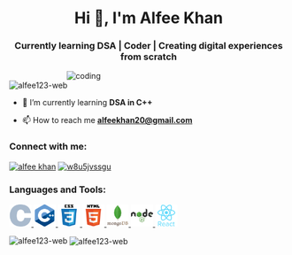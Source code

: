<h1 align="center">Hi 👋, I'm Alfee Khan</h1>
<h3 align="center">Currently learning DSA | Coder | Creating digital experiences from scratch</h3>
<img align="right" alt="coding" width="400" src="https://img.freepik.com/premium-vector/software-developer-vector-illustration-communication-technology-cyber-security_1249867-5464.jpg?semt=ais_incoming&w=740&q=80" >

<p align="left"> <img src="https://komarev.com/ghpvc/?username=alfee123-web&label=Profile%20views&color=0e75b6&style=flat" alt="alfee123-web" /> </p>

- 🌱 I’m currently learning **DSA in C++**

- 📫 How to reach me **alfeekhan20@gmail.com**

<h3 align="left">Connect with me:</h3>
<p align="left">
<a href="https://linkedin.com/in/alfee khan" target="blank"><img align="center" src="https://raw.githubusercontent.com/rahuldkjain/github-profile-readme-generator/master/src/images/icons/Social/linked-in-alt.svg" alt="alfee khan" height="30" width="40" /></a>
<a href="https://www.leetcode.com/w8u5jvssgu" target="blank"><img align="center" src="https://raw.githubusercontent.com/rahuldkjain/github-profile-readme-generator/master/src/images/icons/Social/leet-code.svg" alt="w8u5jvssgu" height="30" width="40" /></a>
</p>

<h3 align="left">Languages and Tools:</h3>
<p align="left"> <a href="https://www.cprogramming.com/" target="_blank" rel="noreferrer"> <img src="https://raw.githubusercontent.com/devicons/devicon/master/icons/c/c-original.svg" alt="c" width="40" height="40"/> </a> <a href="https://www.w3schools.com/cpp/" target="_blank" rel="noreferrer"> <img src="https://raw.githubusercontent.com/devicons/devicon/master/icons/cplusplus/cplusplus-original.svg" alt="cplusplus" width="40" height="40"/> </a> <a href="https://www.w3schools.com/css/" target="_blank" rel="noreferrer"> <img src="https://raw.githubusercontent.com/devicons/devicon/master/icons/css3/css3-original-wordmark.svg" alt="css3" width="40" height="40"/> </a> <a href="https://www.w3.org/html/" target="_blank" rel="noreferrer"> <img src="https://raw.githubusercontent.com/devicons/devicon/master/icons/html5/html5-original-wordmark.svg" alt="html5" width="40" height="40"/> </a> <a href="https://www.mongodb.com/" target="_blank" rel="noreferrer"> <img src="https://raw.githubusercontent.com/devicons/devicon/master/icons/mongodb/mongodb-original-wordmark.svg" alt="mongodb" width="40" height="40"/> </a> <a href="https://nodejs.org" target="_blank" rel="noreferrer"> <img src="https://raw.githubusercontent.com/devicons/devicon/master/icons/nodejs/nodejs-original-wordmark.svg" alt="nodejs" width="40" height="40"/> </a> <a href="https://reactjs.org/" target="_blank" rel="noreferrer"> <img src="https://raw.githubusercontent.com/devicons/devicon/master/icons/react/react-original-wordmark.svg" alt="react" width="40" height="40"/> </a> </p>

<p><img align="left" src="https://github-readme-stats.vercel.app/api/top-langs?username=alfee123-web&show_icons=true&locale=en&layout=compact" alt="alfee123-web" /></p>

<p>&nbsp;<img align="center" src="https://github-readme-stats.vercel.app/api?username=alfee123-web&show_icons=true&locale=en" alt="alfee123-web" /></p>

<!-- <p><img align="center" src="https://github-readme-streak-stats.herokuapp.com/?user=alfee123-web&" alt="alfee123-web" /></p> -->


